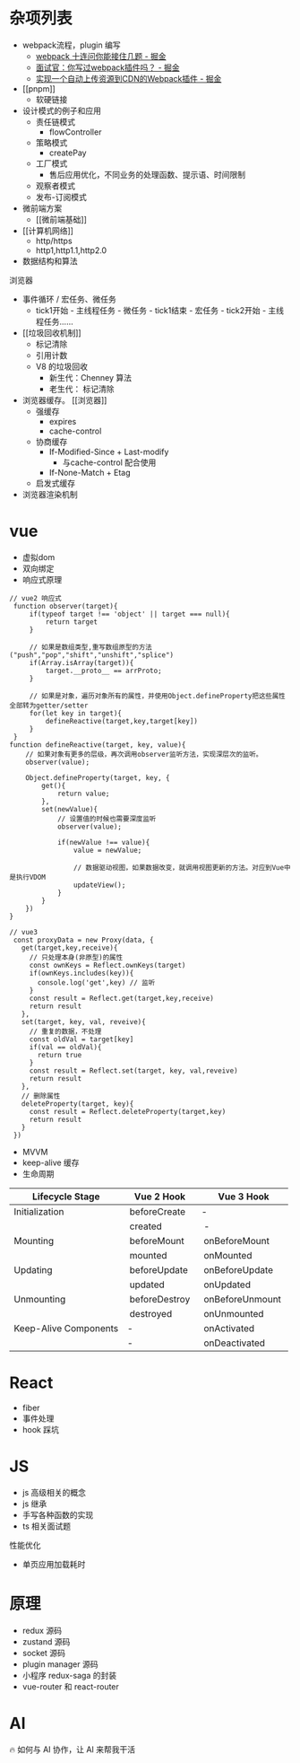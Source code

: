 
# 杂项列表

- webpack流程，plugin 编写
	- [webpack 十连问你能接住几题 - 掘金](https://juejin.cn/post/7002839760792190989)
	- [面试官：你写过webpack插件吗？ - 掘金](https://juejin.cn/post/7034442352001286152)
	- [实现一个自动上传资源到CDN的Webpack插件 - 掘金](https://juejin.cn/post/6952702774644015141)
- [[pnpm]]
	- 软硬链接
- 设计模式的例子和应用
	- 责任链模式
		- flowController
	- 策略模式
		- createPay
	- 工厂模式
		- 售后应用优化，不同业务的处理函数、提示语、时间限制
	- 观察者模式
	- 发布-订阅模式
- 微前端方案
	- [[微前端基础]]
- [[计算机网络]]
	- http/https
	- http1,http1.1,http2.0
- 数据结构和算法

浏览器
- 事件循环 / 宏任务、微任务
	- tick1开始 - 主线程任务 - 微任务 - tick1结束 - 宏任务 - tick2开始 - 主线程任务……
-  [[垃圾回收机制]]
	- 标记清除
	- 引用计数
	- V8 的垃圾回收
		- 新生代：Chenney 算法
		- 老生代： 标记清除
- 浏览器缓存。 [[浏览器]]
	- 强缓存
		- expires
		- cache-control
	- 协商缓存
		- If-Modified-Since + Last-modify
			- 与cache-control 配合使用
		- If-None-Match + Etag
	- 启发式缓存
- 浏览器渲染机制


# vue

- 虚拟dom
- 双向绑定
- 响应式原理

```
// vue2 响应式
 function observer(target){
     if(typeof target !== 'object' || target === null){
         return target
     }
 
     // 如果是数组类型,重写数组原型的方法("push","pop","shift","unshift","splice")
     if(Array.isArray(target)){
         target.__proto__ == arrProto;
     }
 
     // 如果是对象，遍历对象所有的属性，并使用Object.defineProperty把这些属性全部转为getter/setter
     for(let key in target){
         defineReactive(target,key,target[key])
     }
 }
function defineReactive(target, key, value){
    // 如果对象有更多的层级，再次调用observer监听方法，实现深层次的监听。
    observer(value);

    Object.defineProperty(target, key, {
        get(){
            return value;
        },
        set(newValue){
            // 设置值的时候也需要深度监听
            observer(value);

            if(newValue !== value){
                value = newValue;

                // 数据驱动视图，如果数据改变，就调用视图更新的方法。对应到Vue中是执行VDOM
                updateView();
            }
        }
    })
}

// vue3
 const proxyData = new Proxy(data, {
   get(target,key,receive){ 
     // 只处理本身(非原型)的属性
     const ownKeys = Reflect.ownKeys(target)
     if(ownKeys.includes(key)){
       console.log('get',key) // 监听
     }
     const result = Reflect.get(target,key,receive)
     return result
   },
   set(target, key, val, reveive){
     // 重复的数据，不处理
     const oldVal = target[key]
     if(val == oldVal){
       return true
     }
     const result = Reflect.set(target, key, val,reveive)
     return result
   },
   // 删除属性
   deleteProperty(target, key){
     const result = Reflect.deleteProperty(target,key)
     return result
   }
 })
```

- MVVM
- keep-alive 缓存
- 生命周期

|  Lifecycle Stage      |  Vue 2 Hook     |  Vue 3 Hook       |
| --------------------- | --------------- | ----------------- |
| Initialization        |  beforeCreate   | -                 |
|                       |  created        |  -                |
| Mounting              |  beforeMount    |  onBeforeMount    |
|                       |  mounted        |  onMounted        |
| Updating              |  beforeUpdate   |  onBeforeUpdate   |
|                       |  updated        |  onUpdated        |
| Unmounting            |  beforeDestroy  |  onBeforeUnmount  |
|                       |  destroyed      |  onUnmounted      |
| Keep-Alive Components | -               |  onActivated      |
|                       | -               |  onDeactivated    |

# React
- fiber
- 事件处理
- hook 踩坑



# JS
- js 高级相关的概念
- js 继承
- 手写各种函数的实现
- ts 相关面试题

性能优化
- 单页应用加载耗时


# 原理
- redux 源码
- zustand 源码
- socket 源码
- plugin manager 源码
- 小程序 redux-saga 的封装
- vue-router 和 react-router



# AI
🔥 如何与 AI 协作，让 AI 来帮我干活
